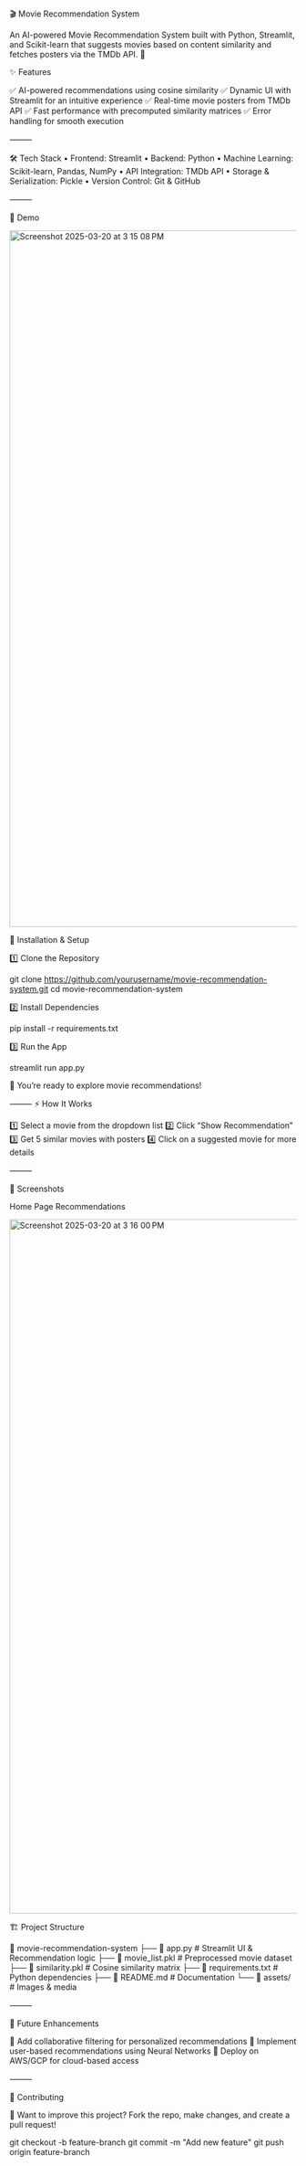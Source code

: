 🎬 Movie Recommendation System

An AI-powered Movie Recommendation System built with Python, Streamlit, and Scikit-learn that suggests movies based on content similarity and fetches posters via the TMDb API. 🚀

✨ Features

✅ AI-powered recommendations using cosine similarity
✅ Dynamic UI with Streamlit for an intuitive experience
✅ Real-time movie posters from TMDb API
✅ Fast performance with precomputed similarity matrices
✅ Error handling for smooth execution

⸻

🛠️ Tech Stack
	•	Frontend: Streamlit
	•	Backend: Python
	•	Machine Learning: Scikit-learn, Pandas, NumPy
	•	API Integration: TMDb API
	•	Storage & Serialization: Pickle
	•	Version Control: Git & GitHub

⸻

🎥 Demo


<img width="1220" alt="Screenshot 2025-03-20 at 3 15 08 PM" src="https://github.com/user-attachments/assets/d279dbb9-e403-4562-90f3-205b4d250712" />


🚀 Installation & Setup

1️⃣ Clone the Repository

git clone https://github.com/yourusername/movie-recommendation-system.git
cd movie-recommendation-system

2️⃣ Install Dependencies

pip install -r requirements.txt

3️⃣ Run the App

streamlit run app.py

🎉 You’re ready to explore movie recommendations!

⸻
⚡ How It Works

1️⃣ Select a movie from the dropdown list
2️⃣ Click “Show Recommendation”
3️⃣ Get 5 similar movies with posters
4️⃣ Click on a suggested movie for more details

⸻

📸 Screenshots

Home Page	Recommendations
	
<img width="1216" alt="Screenshot 2025-03-20 at 3 16 00 PM" src="https://github.com/user-attachments/assets/2c16192f-fd19-4dc6-ac9b-af00dfe80c6c" />









🏗️ Project Structure

📂 movie-recommendation-system
├── 📜 app.py  # Streamlit UI & Recommendation logic
├── 📜 movie_list.pkl  # Preprocessed movie dataset
├── 📜 similarity.pkl  # Cosine similarity matrix
├── 📜 requirements.txt  # Python dependencies
├── 📜 README.md  # Documentation
└── 📂 assets/  # Images & media



⸻

🎯 Future Enhancements

🔹 Add collaborative filtering for personalized recommendations
🔹 Implement user-based recommendations using Neural Networks
🔹 Deploy on AWS/GCP for cloud-based access

⸻

🤝 Contributing

🚀 Want to improve this project? Fork the repo, make changes, and create a pull request!

git checkout -b feature-branch
git commit -m "Add new feature"
git push origin feature-branch


